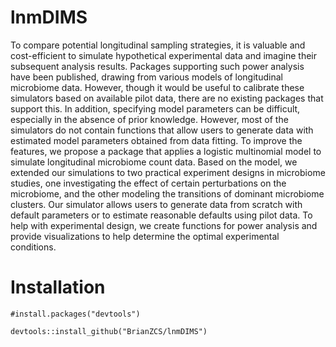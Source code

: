 # lnmDIMS

To compare potential longitudinal sampling strategies, it is valuable and cost-efficient to simulate hypothetical experimental data and imagine their subsequent analysis results. Packages supporting such power analysis have been published, drawing from various models of longitudinal microbiome data. However, though it would be useful to calibrate these simulators based on available pilot data, there are no existing packages that support this. In addition, specifying model parameters can be difficult, especially in the absence of prior knowledge. However, most of the simulators do not contain functions that allow users to generate data with estimated model parameters obtained from data fitting. To improve the features, we propose a package that applies a logistic multinomial model to simulate longitudinal microbiome count data. Based on the model, we extended our simulations to two practical experiment designs in microbiome studies, one investigating the effect of certain perturbations on the microbiome, and the other modeling the transitions of dominant microbiome clusters. Our simulator allows users to generate data from scratch with default parameters or to estimate reasonable defaults using pilot data. To help with experimental design, we create functions for power analysis and provide visualizations to help determine the optimal experimental conditions.

# Installation
```
#install.packages("devtools")

devtools::install_github("BrianZCS/lnmDIMS")
```
